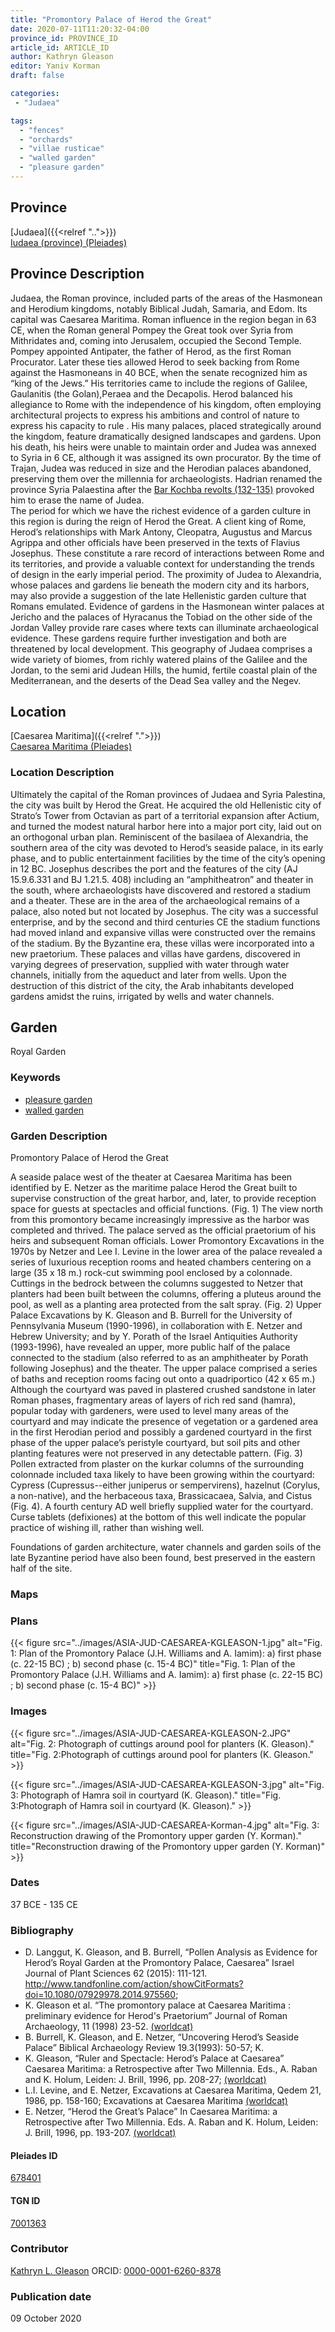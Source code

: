 ```yaml
---
title: "Promontory Palace of Herod the Great"
date: 2020-07-11T11:20:32-04:00
province_id: PROVINCE_ID
article_id: ARTICLE_ID
author: Kathryn Gleason
editor: Yaniv Korman
draft: false

categories:
 - "Judaea"

tags:
  - "fences"
  - "orchards"
  - "villae rusticae"
  - "walled garden"
  - "pleasure garden"
---
```


## Province

[Judaea]({{<relref "..">}}) \
[Iudaea (province) (Pleiades)](https://pleiades.stoa.org/places/981527)

## Province Description
Judaea, the Roman province, included parts of the areas of the Hasmonean and Herodium kingdoms, notably Biblical Judah, Samaria, and Edom. Its capital was Caesarea Maritima. Roman influence in the region began in 63 CE, when the Roman general Pompey the Great took over Syria from Mithridates and, coming into Jerusalem, occupied the Second Temple.  Pompey appointed Antipater, the father of Herod, as the first Roman Procurator. Later these ties allowed Herod to seek backing from Rome against the Hasmoneans in 40 BCE, when the senate recognized him as “king of the Jews.”  His territories came to include the regions of Galilee, Gaulanitis (the Golan),Peraea and the Decapolis.   Herod balanced his allegiance to Rome with the independence of his kingdom, often employing architectural projects to express his ambitions and control of nature to express his capacity to rule . His many palaces, placed strategically around the kingdom, feature dramatically designed landscapes and gardens.  Upon his death, his heirs were unable to maintain order and Judea was annexed to Syria in 6 CE, although it was assigned its own procurator.   By the time of Trajan, Judea was reduced in size and the Herodian palaces abandoned, preserving them over the millennia for archaeologists.    Hadrian renamed the province Syria Palaestina after the [Bar Kochba revolts (132-135)](https://en.wikipedia.org/wiki/Bar_Kokhba_revolt) provoked him to erase the name of Judea.  
The period for which we have the richest evidence of a garden culture in this region is during the reign of Herod the Great.  A client king of Rome, Herod’s relationships with Mark Antony, Cleopatra, Augustus and Marcus Agrippa and other officials have been preserved in the texts of Flavius Josephus.  These constitute a rare record of interactions between Rome and its territories, and provide a valuable context for understanding the trends of design in the early imperial period.  The proximity of Judea to Alexandria, whose palaces and gardens lie beneath the modern city and its harbors, may also provide a suggestion of the late Hellenistic garden culture that Romans emulated.  Evidence of gardens in the Hasmonean winter palaces at Jericho and the palaces of Hyracanus the Tobiad on the other side of the Jordan Valley provide rare cases where texts can illuminate archaeological evidence.   These gardens require further investigation and both are threatened by local development.
This geography of Judaea comprises a wide variety of biomes, from richly watered plains of the Galilee and the Jordan, to the semi arid Judean Hills, the humid, fertile coastal plain of the Mediterranean, and the deserts of the Dead Sea valley and the Negev.



## Location

[Caesarea Maritima]({{<relref ".">}}) \
[Caesarea Maritima (Pleiades)](https://pleiades.stoa.org/places/678401/?searchterm=Caesarea%20Maritima*)

### Location Description

Ultimately the capital of the Roman provinces of Judaea and Syria Palestina, the city was built by Herod the Great. He acquired the old Hellenistic city of Strato’s Tower from Octavian as part of a territorial expansion after Actium, and turned the modest natural harbor here into a major port city, laid out on an orthogonal urban plan. Reminiscent of the basilaea of Alexandria, the southern area of the city was devoted to Herod’s seaside palace, in its early phase, and to public entertainment facilities by the time of the city’s opening in 12 BC.  Josephus describes the port and the features of the city  (AJ 15.9.6.331 and BJ 1.21.5. 408)  including an “amphitheatron” and theater in the south, where archaeologists have discovered and restored a stadium and a theater.  These are in the area of the archaeological remains of a palace, also noted but not located by Josephus.  The city was a successful enterprise, and by the second and third centuries CE the stadium functions had moved inland and expansive villas were constructed over the remains of the stadium.  By the Byzantine era, these villas were incorporated into a new praetorium.  These palaces and villas have gardens, discovered in varying degrees of preservation, supplied with water through water channels, initially from the aqueduct and later from wells.   Upon the destruction of this district of the city, the Arab inhabitants developed gardens amidst the ruins, irrigated by wells and water channels.   

<!-- LEAVE THIS BLANK FOR NOW -->

<!--## Sublocation-->

<!--
[AREA WITHIN LOCATION, LIKE “PALATINE HILL”](GEOREFERENCE LINK)
A sublocation is any area larger than an individual garden, but located within a location. I would always try to include a link to a controlled vocabulary here if possible. This ID may well be different from the Garden ID, e.g., Pompeii versus a Garden in one of the houses which has its own Pleiades ID.
-->

<!--### Sublocation Description-->

<!-- DESCRIPTION -->

## Garden

Royal Garden

### Keywords

- [pleasure garden](http://www.getty.edu/vow/AATFullDisplay?find=garden&logic=AND&note=&english=N&prev_page=4&subjectid=300008115)
- [walled garden](http://www.getty.edu/vow/AATFullDisplay?find=garden&logic=AND&note=&english=N&prev_page=5&subjectid=300008129)

### Garden Description
Promontory Palace of Herod the Great

A seaside palace west of the theater at Caesarea Maritima has been identified by E. Netzer as the maritime palace Herod the Great built to supervise construction of the great harbor, and, later, to provide reception space for guests at spectacles and official functions.  (Fig. 1) The view north from this promontory became increasingly impressive as the harbor was completed and thrived. The palace served as the official praetorium of his heirs and subsequent Roman officials.
Lower Promontory
Excavations in the 1970s by Netzer and Lee I. Levine in the lower area of the palace revealed a series of luxurious reception rooms and heated chambers centering on a large (35   x 18 m.) rock-cut swimming pool enclosed by a colonnade. Cuttings in the bedrock between the columns suggested to Netzer that planters had been built between the columns, offering a pluteus around the pool, as well as a planting area protected from the salt spray.   (Fig. 2)
Upper Palace
Excavations by K. Gleason and B. Burrell for the University of Pennsylvania Museum (1990-1996), in collaboration with E. Netzer and Hebrew University;  and by Y. Porath of the Israel Antiquities Authority (1993-1996), have revealed an upper, more public half of the palace connected to the stadium (also referred to as an amphitheater by Porath following Josephus)  and the theater.  The upper palace comprised a series of baths and reception rooms facing out onto a quadriportico (42 x 65 m.)  Although the courtyard was paved in plastered crushed sandstone in later Roman phases, fragmentary areas of layers of rich red sand (hamra), popular today with gardeners, were used to level many areas of the courtyard and may indicate the presence of vegetation or a gardened area in the first Herodian period and possibly a gardened courtyard in the first phase of the upper palace’s peristyle courtyard, but soil pits and other planting features were not preserved in any detectable pattern.  (Fig. 3) Pollen extracted from plaster on the kurkar columns of the surrounding colonnade included taxa likely to have been growing within the courtyard:  Cypress (Cupressus--either juniperus or sempervirens), hazelnut (Corylus, a non-native), and the herbaceous taxa, Brassicacaea, Salvia, and Cistus (Fig. 4). A fourth century AD well briefly supplied water for the courtyard.  Curse tablets (defixiones) at the bottom of this well indicate the popular practice of wishing ill, rather than wishing well.  

Foundations of garden architecture, water channels and garden soils of the late Byzantine period have also been found, best preserved in the eastern half of the site.

### Maps

<!--
{{< figure src="IMG_URL" alt="ALT_TEXT" title="CAPTION" >}}
-->

### Plans

{{< figure src="../images/ASIA-JUD-CAESAREA-KGLEASON-1.jpg" alt="Fig. 1: Plan of the Promontory Palace (J.H. Williams and A. Iamim): a) first phase (c. 22-15 BC) ; b) second phase (c. 15-4 BC)" title="Fig. 1: Plan of the Promontory Palace (J.H. Williams and A. Iamim): a) first phase (c. 22-15 BC) ; b) second phase (c. 15-4 BC)" >}}

### Images

{{< figure src="../images/ASIA-JUD-CAESAREA-KGLEASON-2.JPG" alt="Fig. 2: Photograph of cuttings around pool for planters (K. Gleason)." title="Fig. 2:Photograph of cuttings around pool for planters (K. Gleason." >}}

{{< figure src="../images/ASIA-JUD-CAESAREA-KGLEASON-3.jpg" alt="Fig. 3: Photograph of Hamra soil in courtyard (K. Gleason)." title="Fig. 3:Photograph of Hamra soil in courtyard (K. Gleason)." >}}

{{< figure src="../images/ASIA-JUD-CAESAREA-Korman-4.jpg" alt="Fig. 3: Reconstruction drawing of the Promontory upper garden (Y. Korman)." title="Reconstruction drawing of the Promontory upper garden (Y. Korman)" >}}

### Dates

 37 BCE - 135 CE

### Bibliography

* D. Langgut, K. Gleason, and B. Burrell, “Pollen Analysis as Evidence for Herod’s Royal Garden at the Promontory Palace, Caesarea”  Israel Journal of Plant Sciences  62 (2015): 111-121. http://www.tandfonline.com/action/showCitFormats?doi=10.1080/07929978.2014.975560;
* K. Gleason et al. “The promontory palace at Caesarea Maritima : preliminary evidence for Herod's Praetorium” Journal of Roman Archaeology, 11 (1998) 23-52. [(worldcat)](https://www.worldcat.org/title/the-promontory-palace-at-caesarea-maritima-preliminary-evidence-for-herods-praetorium/oclc/5884367944&referer=brief_results)
* B. Burrell, K. Gleason, and E. Netzer, “Uncovering Herod’s Seaside Palace” Biblical Archaeology Review 19.3(1993): 50-57; K.
* K. Gleason, “Ruler and Spectacle: Herod’s Palace at Caesarea” Caesarea Maritima: a Retrospective after Two Millennia.  Eds., A. Raban and K. Holum,  Leiden: J. Brill, 1996, pp. 208-27; [(worldcat)](https://www.worldcat.org/title/caesarea-maritima-a-retrospective-after-two-millenia/oclc/34557572&referer=brief_results)
* L.I. Levine, and E. Netzer, Excavations at Caesarea Maritima, Qedem 21, 1986, pp. 158-160; Excavations at Caesarea Maritima [(worldcat)](https://www.worldcat.org/title/excavations-at-caesarea-maritima-1975-1976-1979-final-report/oclc/1172114860&referer=brief_results)
* E. Netzer, “Herod the Great’s Palace” In Caesarea Maritima: a Retrospective after Two Millennia. Eds. A. Raban and K. Holum, Leiden: J. Brill, 1996, pp. 193-207. [(worldcat)](https://www.worldcat.org/title/caesarea-maritima-a-retrospective-after-two-millenia/oclc/34557572&referer=brief_results)

<!--#### Periodo ID-->

<!-- [PERIODO_ID](https://pleiades.stoa.org/places/PLEIADES_ID) -->

#### Pleiades ID

[678401](https://pleiades.stoa.org/places/678401/?searchterm=Caesarea%20Maritima*)

#### TGN ID

[7001363](http://www.getty.edu/vow/TGNFullDisplay?find=CAESAREA+MARITIMA&place=&nation=&prev_page=1&english=Y&subjectid=7001363)

### Contributor

[Kathryn L. Gleason](https://landscape.cals.cornell.edu/people/kathryn-l-gleason/)
ORCID: [0000-0001-6260-8378](https://orcid.org/0000-0001-6260-8378)

### Publication date

09 October 2020

<!--### Related articles-->

<!-- Links to other related articles. Leave blank for now -->
